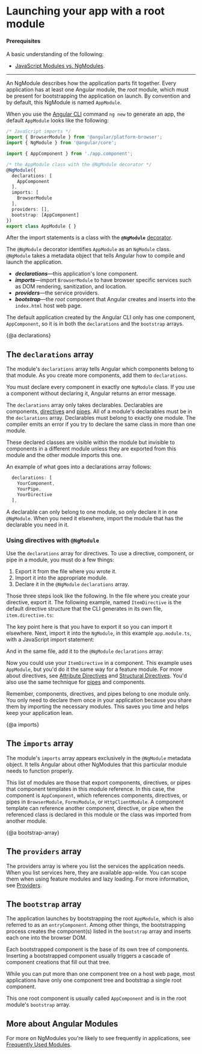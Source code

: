 # Launching your app with a root module

#### Prerequisites

A basic understanding of the following:
* [JavaScript Modules vs. NgModules](guide/ngmodule-vs-jsmodule).

<hr />

An NgModule describes how the application parts fit together.
Every application has at least one Angular module, the _root_ module,
which must be present for bootstrapping the application on launch.
By convention and by default, this NgModule is named `AppModule`.

When you use the [Angular CLI](cli) command `ng new` to generate an app, the default `AppModule` looks like the following:

```typescript
/* JavaScript imports */
import { BrowserModule } from '@angular/platform-browser';
import { NgModule } from '@angular/core';

import { AppComponent } from './app.component';

/* the AppModule class with the @NgModule decorator */
@NgModule({
  declarations: [
    AppComponent
  ],
  imports: [
    BrowserModule
  ],
  providers: [],
  bootstrap: [AppComponent]
})
export class AppModule { }

```

After the import statements is a class with the
**`@NgModule`** [decorator](guide/glossary#decorator '"Decorator" explained').

The `@NgModule` decorator identifies `AppModule` as an `NgModule` class.
`@NgModule` takes a metadata object that tells Angular how to compile and launch the application.

* **_declarations_**&mdash;this application's lone component.
* **_imports_**&mdash;import `BrowserModule` to have browser specific services such as DOM rendering, sanitization, and location.
* **_providers_**&mdash;the service providers.
* **_bootstrap_**&mdash;the _root_ component that Angular creates and inserts
into the `index.html` host web page.

The default application created by the Angular CLI only has one component, `AppComponent`, so it
is in both the `declarations` and the `bootstrap` arrays.

{@a declarations}

## The `declarations` array

The module's `declarations` array tells Angular which components belong to that module.
As you create more components, add them to `declarations`.

You must declare every component in exactly one `NgModule` class.
If you use a component without declaring it, Angular returns an
error message.

The `declarations` array only takes declarables. Declarables
are components, [directives](guide/attribute-directives) and [pipes](guide/pipes).
All of a module's declarables must be in the `declarations` array.
Declarables must belong to exactly one module. The compiler emits
an error if you try to declare the same class in more than one module.

These declared classes are visible within the module but invisible
to components in a different module unless they are exported from
this module and the other module imports this one.

An example of what goes into a declarations array follows:

```typescript
  declarations: [
    YourComponent,
    YourPipe,
    YourDirective
  ],
```

A declarable can only belong to one module, so only declare it in
one `@NgModule`. When you need it elsewhere,
import the module that has the declarable you need in it.


### Using directives with `@NgModule`

Use the `declarations` array for directives.
To use a directive, component, or pipe in a module, you must do a few things:

1. Export it from the file where you wrote it.
2. Import it into the appropriate module.
3. Declare it in the `@NgModule` `declarations` array.


Those three steps look like the following. In the file where you create your directive, export it.
The following example, named `ItemDirective` is the default directive structure that the CLI generates in its own file, `item.directive.ts`:

<code-example path="bootstrapping/src/app/item.directive.ts" region="directive" header="src/app/item.directive.ts"></code-example>

The key point here is that you have to export it so you can import it elsewhere. Next, import it
into the `NgModule`, in this example `app.module.ts`, with a JavaScript import statement:

<code-example path="bootstrapping/src/app/app.module.ts" region="directive-import" header="src/app/app.module.ts"></code-example>

And in the same file, add it to the `@NgModule` `declarations` array:

<code-example path="bootstrapping/src/app/app.module.ts" region="declarations" header="src/app/app.module.ts"></code-example>


Now you could use your `ItemDirective` in a component. This example uses `AppModule`, but you'd do it the same way for a feature module. For more about directives, see [Attribute Directives](guide/attribute-directives) and [Structural Directives](guide/structural-directives). You'd also use the same technique for [pipes](guide/pipes) and components.

Remember, components, directives, and pipes belong to one module only. You only need to declare them once in your application because you share them by importing the necessary modules. This saves you time and helps keep your application lean.

{@a imports}

## The `imports` array

The module's `imports` array appears exclusively in the `@NgModule` metadata object.
It tells Angular about other NgModules that this particular module needs to function properly.

<code-example
    path="bootstrapping/src/app/app.module.ts"
    region="imports"
    header="src/app/app.module.ts (excerpt)">
</code-example>

This list of modules are those that export components, directives, or pipes
that component templates in this module reference. In this case, the component is
`AppComponent`, which references components, directives, or pipes in `BrowserModule`,
`FormsModule`, or  `HttpClientModule`.
A component template can reference another component, directive,
or pipe when the referenced class is declared in this module or
the class was imported from another module.



{@a bootstrap-array}

## The `providers` array

The providers array is where you list the services the application needs. When
you list services here, they are available app-wide. You can scope
them when using feature modules and lazy loading. For more information, see
[Providers](guide/providers).

## The `bootstrap` array

The application launches by bootstrapping the root `AppModule`, which is
also referred to as an `entryComponent`.
Among other things, the bootstrapping process creates the component(s) listed in the `bootstrap` array
and inserts each one into the browser DOM.

Each bootstrapped component is the base of its own tree of components.
Inserting a bootstrapped component usually triggers a cascade of
component creations that fill out that tree.

While you can put more than one component tree on a host web page,
most applications have only one component tree and bootstrap a single root component.

This one root component is usually called `AppComponent` and is in the
root module's `bootstrap` array.



## More about Angular Modules

For more on NgModules you're likely to see frequently in applications,
see [Frequently Used Modules](guide/frequent-ngmodules).

